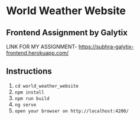 # World Weather Website
## Frontend Assignment by Galytix

LINK FOR MY ASSIGNMENT- https://subhra-galytix-frontend.herokuapp.com/

## Instructions

1. `cd world_weather_website`
2. `npm install`
3. `npm run build`
4.  `ng serve`
5. `open your browser on http://localhost:4200/`
